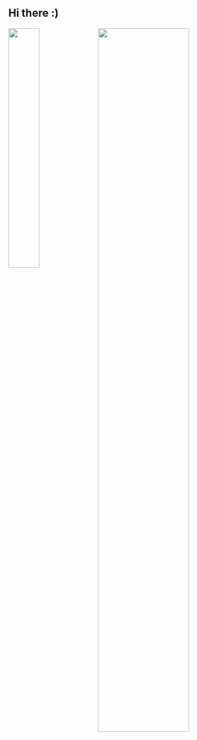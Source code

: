 ## Hi there  :)
<img align="left" src="https://github-readme-stats.vercel.app/api/top-langs/?username=rn-vn" width="35%">
<img align="left" size="400px" src="https://github-readme-streak-stats.herokuapp.com/?user=rn-vn" width="60%">
